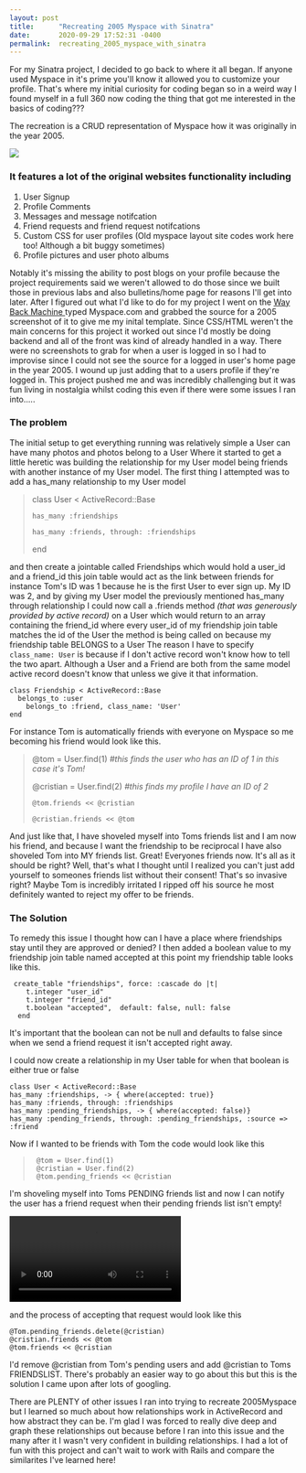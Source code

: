 ```yaml
---
layout: post
title:      "Recreating 2005 Myspace with Sinatra"
date:       2020-09-29 17:52:31 -0400
permalink:  recreating_2005_myspace_with_sinatra
---
```



For my Sinatra project, I decided to go back to where it all began. If anyone used Myspace in it's prime you'll know it allowed you to customize your profile. That's where my initial curiosity for coding began so in a weird way I found myself in a full 360 now coding the thing that got me interested in the basics of coding???

The recreation is a CRUD representation of Myspace how it was originally in the year 2005.

![](https://i.gyazo.com/633ac419b9a7680b486fd301efc58902.jpg)

### It features a lot of the original websites functionality including ###
1. User Signup
2. Profile Comments
3. Messages and message notifcation
4. Friend requests and friend request notifcations
5. Custom CSS for user profiles (Old myspace layout site codes work here too! Although a bit buggy sometimes)
6. Profile pictures and user photo albums

Notably it's missing the ability to post blogs on your profile because the project requirements said we weren't allowed to do those since we built those in previous labs and also bulletins/home page for reasons I'll get into later.
After I figured out what I'd like to do for my project I went on the [Way Back Machine ](https://archive.org/) typed Myspace.com and grabbed the source for a 2005 screenshot of it to give me my inital template. Since CSS/HTML weren't the main concerns for this project it worked out since I'd mostly be doing backend and all of the front was kind of already handled in a way. There were no screenshots to grab for when a user is logged in so I had to improvise since I could not see the source for a logged in user's home page in the year 2005. I wound up just adding that to a users profile if they're logged in.
This project pushed me and was incredibly challenging but it was fun living in nostalgia whilst coding this even if there were some issues I ran into.....


### The problem
The initial setup to get everything running was relatively simple a User can have many photos and photos belong to a User
Where it started to get a little heretic was building the relationship for my User model being friends with another instance of my User model.
The first thing I attempted was to add a has_many relationship to my User model
> class User < ActiveRecord::Base
> 
> `has_many :friendships`
> 
> `has_many :friends, through: :friendships`
> 
> end


and then create a jointable called Friendships which would hold a user_id and a friend_id this join table would act as the link between friends for instance Tom's ID was 1 because he is the first User to ever sign up. My ID was 2, and by giving my User model the previously mentioned has_many through relationship I could now call a .friends method *(that was generously provided by active record)* on a User which would return to an array containing the friend_id where every user_id of my friendship join table matches the id of the User the method is being called on because my friendship table BELONGS to a User
The reason I have to specify `class_name: User` is because if I don't active record won't know how to tell the two apart. Although a User and a Friend are both from the same model active record doesn't know that unless we give it that information.

```
class Friendship < ActiveRecord::Base
  belongs_to :user
	belongs_to :friend, class_name: 'User'
end

```


For instance Tom is automatically friends with everyone on Myspace so me becoming his friend would look like this.

> @tom = User.find(1) *#this finds the user who has an ID of 1 in this case it's Tom!*
> 
> @cristian = User.find(2) *#this finds my profile I have an ID of 2*
> 
> `@tom.friends << @cristian`
> 
> `@cristian.friends << @tom`

And just like that, I have shoveled myself into Toms friends list and I am now his friend, and because I want the friendship to be reciprocal I have also shoveled Tom into MY friends list.
Great! Everyones friends now. It's all as it should be right?
Well, that's what I thought until I realized you can't just add yourself to someones friends list without their consent! That's so invasive right? Maybe Tom is incredibly irritated I ripped off his source he most definitely wanted to reject my offer to be friends.
### The Solution
To remedy this issue I thought how can I have a place where friendships stay until they are approved or denied?
I then added a boolean value to my friendship join table named accepted at this point my friendship table looks like this.
```
 create_table "friendships", force: :cascade do |t|
    t.integer "user_id"
    t.integer "friend_id"
    t.boolean "accepted",  default: false, null: false
  end
```

It's important that the boolean can not be null and defaults to false since when we send a friend request it isn't accepted right away.

I could now create a relationship in my User table for when that boolean is either true or false
```
class User < ActiveRecord::Base
has_many :friendships, -> { where(accepted: true)}
has_many :friends, through: :friendships
has_many :pending_friendships, -> { where(accepted: false)}
has_many :pending_friends, through: :pending_friendships, :source => :friend
```

Now if I wanted to be friends with Tom the code would look like this
> ```
>  @tom = User.find(1)
>  @cristian = User.find(2)
>  @tom.pending_friends << @cristian
> ```
> 
I'm shoveling myself into Toms PENDING friends list and now I can notify the user has a friend request when their pending friends list isn't empty!

![](https://i.gyazo.com/ffec0ed7a7fe1d18c0f021b836a62dfb.mp4)


and the process of accepting that request would look like this 

```
@Tom.pending_friends.delete(@cristian)
@cristian.friends << @tom
@tom.friends << @cristian
```

I'd remove @cristian from Tom's pending users and add @cristian to Toms FRIENDSLIST. There's probably an easier way to go about this but this is the solution I came upon after lots of googling.

There are PLENTY of other issues I ran into trying to recreate 2005Myspace but I learned so much about how relationships work in ActiveRecord and how abstract they can be. I'm glad I was forced to really dive deep and graph these relationships out because before I ran into this issue and the many after it I wasn't very confident in building relationships.
I had a lot of fun with this project and can't wait to work with Rails and compare the similarites I've learned here!

